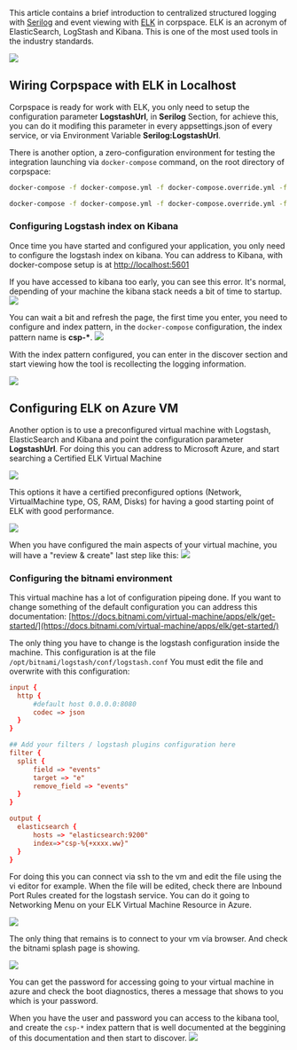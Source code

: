 This article contains a brief introduction to centralized structured logging with [Serilog](https://serilog.net/) and event viewing with [ELK](https://www.elastic.co/elk-stack) in corpspace. ELK is an acronym of ElasticSearch, LogStash and Kibana. This is one of the most used tools in the industry standards.

![](img/elk/kibana_working.png)

## Wiring Corpspace with ELK in Localhost

Corpspace is ready for work with ELK, you only need to setup the configuration parameter **LogstashUrl**, in **Serilog** Section, for achieve this, you can do it modifing this parameter in every appsettings.json of every service, or via Environment Variable **Serilog:LogstashUrl**.

There is another option, a zero-configuration environment for testing the integration launching via ```docker-compose``` command, on the root directory of corpspace:

```sh
docker-compose -f docker-compose.yml -f docker-compose.override.yml -f docker-compose.elk.yml build

docker-compose -f docker-compose.yml -f docker-compose.override.yml -f docker-compose.elk.yml up
```

### Configuring Logstash index on Kibana

Once time you have started and configured your application, you only need to configure the logstash index on kibana.
You can address to Kibana, with docker-compose setup is at [http://localhost:5601](http://localhost:5601)

If you have accessed to kibana too early, you can see this error. It's normal, depending of your machine the kibana stack needs a bit of time to startup.
![](img/elk/kibana_startup.png)

You can wait a bit and refresh the page, the first time you enter, you need to configure and index pattern, in the ```docker-compose``` configuration, the index pattern name is **csp-\***.
![](img/elk/kibana_csp_index.png)

With the index pattern configured, you can enter in the discover section and start viewing how the tool is recollecting the logging information.

![](img/elk/kibana_result.png)

## Configuring ELK on Azure VM
Another option is to use a preconfigured virtual machine with Logstash, ElasticSearch and Kibana and point the configuration parameter **LogstashUrl**. For doing this you can address to Microsoft Azure, and start searching a Certified ELK Virtual Machine

![](img/elk/create-vm-elk-azure.png)

This options it have a certified preconfigured options (Network, VirtualMachine type, OS, RAM, Disks) for having a good starting point of ELK with good performance.

![](img/elk/create-vm-elk-azure-summary.png)

When you have configured the main aspects of your virtual machine, you will have a "review & create" last step like this:
![](img/elk/create-vm-elk-azure-last-step.png)

### Configuring the bitnami environment

  This virtual machine has a lot of configuration pipeing done. If you want to change something of the default configuration you can address this documentation:
  [https://docs.bitnami.com/virtual-machine/apps/elk/get-started/](https://docs.bitnami.com/virtual-machine/apps/elk/get-started/)

  The only thing you have to change is the logstash configuration inside the machine. This configuration is at the file ```/opt/bitnami/logstash/conf/logstash.conf```
  You must edit the file and overwrite with this configuration:
  ```conf
  input {
	http {	
		#default host 0.0.0.0:8080
		codec => json
	}
}

## Add your filters / logstash plugins configuration here
filter {
 	split {
		field => "events"
		target => "e"
		remove_field => "events"
	}
}

output {
	elasticsearch {
		hosts => "elasticsearch:9200"
		index=>"csp-%{+xxxx.ww}"
	}
}
```

For doing this you can connect via ssh to the vm and edit the file using the vi editor for example.
When the file will be edited, check there are Inbound Port Rules created for the logstash service. You can do it going to Networking Menu on your ELK Virtual Machine Resource in Azure.

![](img/elk/azure-nsg-inboundportsConfig.png)

The only thing that remains is to connect to your vm vía browser. And check the bitnami splash page is showing.

![](img/elk/bitnami_splash.png)

You can get the password for accessing going to your virtual machine in azure and check the boot diagnostics, theres a message that shows to you which is your password.

When you have the user and password you can access to the kibana tool, and create the ```csp-*``` index pattern that is well documented at the beggining of this documentation and then start to discover.
![](img/elk/)